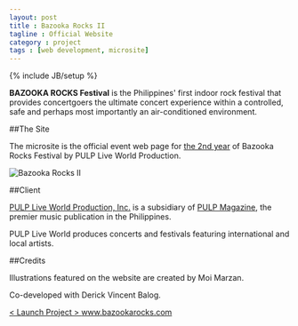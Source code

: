 ```yaml
---
layout: post
title : Bazooka Rocks II
tagline : Official Website
category : project
tags : [web development, microsite]
---
```

{% include JB/setup %}

**BAZOOKA ROCKS Festival** is the Philippines' first indoor rock festival that provides concertgoers the ultimate concert experience within a controlled, safe and perhaps most importantly an air-conditioned environment.

##The Site

The microsite is the official event web page for [the 2nd year](http://pulpliveworld.com/shows/2013/bazooka-rocks) of Bazooka Rocks Festival by PULP Live World Production.

![Bazooka Rocks II](/assets/images/projects/2013/bazooka-rocks-2.png) 

##Client

[PULP Live World Production, Inc.](/project/pulp-live-world) is a subsidiary of [PULP Magazine](/project/pulp-magazine-live), the premier music publication in the Philippines.
 
PULP Live World produces concerts and festivals featuring international and local artists.

##Credits

Illustrations featured on the website are created by Moi Marzan. 

Co-developed with Derick Vincent Balog. 

<div class="launch-website">
<a href="http://www.bazookarocks.com" target="_blank">
&lt; Launch Project &gt; 
<span>www.bazookarocks.com</span>
</a>
</div>

<br />
<br />